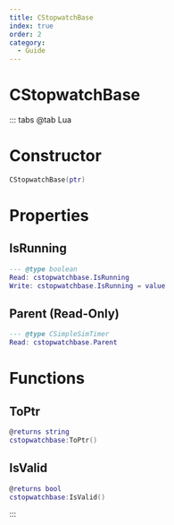 ```yaml
---
title: CStopwatchBase
index: true
order: 2
category:
  - Guide
---
```


# CStopwatchBase

::: tabs
@tab Lua
# Constructor
```lua
CStopwatchBase(ptr)
```
# Properties
## IsRunning 
```lua
--- @type boolean
Read: cstopwatchbase.IsRunning
Write: cstopwatchbase.IsRunning = value
```
## Parent (Read-Only)
```lua
--- @type CSimpleSimTimer
Read: cstopwatchbase.Parent
```
# Functions
## ToPtr
```lua
@returns string
cstopwatchbase:ToPtr()
```
## IsValid
```lua
@returns bool
cstopwatchbase:IsValid()
```

:::